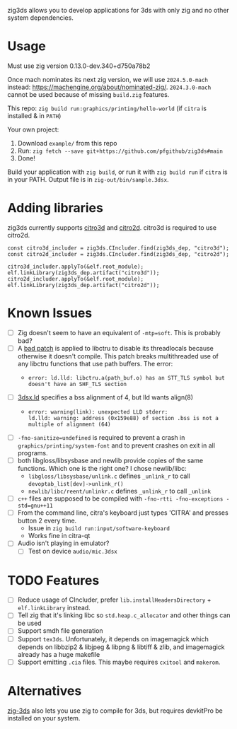 zig3ds allows you to develop applications for 3ds with only zig and no other system dependencies.

# Usage

Must use zig version 0.13.0-dev.340+d750a78b2

Once mach nominates its next zig version, we will use `2024.5.0-mach` instead: https://machengine.org/about/nominated-zig/. `2024.3.0-mach` cannot be used because of missing `build.zig` features.

This repo: `zig build run:graphics/printing/hello-world` (if `citra` is installed & in `PATH`)

Your own project:

1. Download `example/` from this repo
2. Run: `zig fetch --save git+https://github.com/pfgithub/zig3ds#main`
3. Done!

Build your application with `zig build`, or run it with `zig build run` if `citra` is in your PATH. Output file is in `zig-out/bin/sample.3dsx`.

# Adding libraries

zig3ds currently supports [citro3d](https://github.com/devkitPro/citro3d) and [citro2d](https://github.com/devkitPro/citro2d). citro3d is required to use citro2d.

```zig
const citro3d_includer = zig3ds.CIncluder.find(zig3ds_dep, "citro3d");
const citro2d_includer = zig3ds.CIncluder.find(zig3ds_dep, "citro2d");

citro3d_includer.applyTo(&elf.root_module);
elf.linkLibrary(zig3ds_dep.artifact("citro3d"));
citro2d_includer.applyTo(&elf.root_module);
elf.linkLibrary(zig3ds_dep.artifact("citro2d"));
```

# Known Issues

- [ ] Zig doesn't seem to have an equivalent of `-mtp=soft`. This is probably bad?
- [ ] A [bad patch](https://github.com/pfgithub/libctru/commit/13e35d7f19c51c334bf575fcf80b653edc0a0abe) is applied to libctru to disable its threadlocals because otherwise it doesn't compile. This patch breaks multithreaded use of any libctru functions that use path buffers. The error:
  - ```
    error: ld.lld: libctru.a(path_buf.o) has an STT_TLS symbol but doesn't have an SHF_TLS section
    ```
- [ ] [3dsx.ld](https://github.com/devkitPro/devkitarm-crtls/blob/master/3dsx.ld) specifies a bss alignment of 4, but lld wants align(8)
  - ```
    error: warning(link): unexpected LLD stderr:
    ld.lld: warning: address (0x159e88) of section .bss is not a multiple of alignment (64)
    ```
- [ ] `-fno-sanitize=undefined` is required to prevent a crash in `graphics/printing/system-font` and to prevent crashes on exit in all programs. 
- [ ] both libgloss/libsysbase and newlib provide copies of the same functions. Which one is the right one? I chose newlib/libc:
  - `libgloss/libsysbase/unlink.c` defines `_unlink_r` to call `devoptab_list[dev]->unlink_r()`
  - `newlib/libc/reent/unlinkr.c` defines `_unlink_r` to call `_unlink`
- [ ] `c++` files are supposed to be compiled with `-fno-rtti -fno-exceptions -std=gnu++11`
- [ ] From the command line, citra's keyboard just types 'CITRA' and presses button 2 every time.
  - Issue in `zig build run:input/software-keyboard`
  - Works fine in citra-qt
- [ ] Audio isn't playing in emulator?
  - [ ] Test on device `audio/mic.3dsx`

# TODO Features

- [ ] Reduce usage of CIncluder, prefer `lib.installHeadersDirectory` + `elf.linkLibrary` instead.
- [ ] Tell zig that it's linking libc so `std.heap.c_allocator` and other things can be used
- [ ] Support smdh file generation
- [ ] Support `tex3ds`. Unfortunately, it depends on imagemagick which depends on libbzip2 & libjpeg & libpng & libtiff & zlib, and imagemagick already has a huge makefile
- [ ] Support emitting `.cia` files. This maybe requires `cxitool` and `makerom`.

# Alternatives

[zig-3ds](https://github.com/zig-homebrew/zig-3ds) also lets you use zig to compile for 3ds, but requires devkitPro be installed on your system.